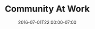 ---
title: "Community At Work"
description: "This project involved the design of a new logo, brand identity and website for a group facilitation company. The challenge was to present their unique services in a way that is easy to understand. This project is currently in progress."
date: "2016-07-01T22:00:00-07:00"
featured: false
gallery: 
  - 
    url: "/assets/images/community-at-work-splash.jpg"
    caption: null
  - 
    url: "/assets/images/community-at-work-1.jpg"
    caption: null
  - 
    url: "/assets/images/community-at-work-2.jpg"
    caption: null
tags: "static,responsive,logo,design"
---